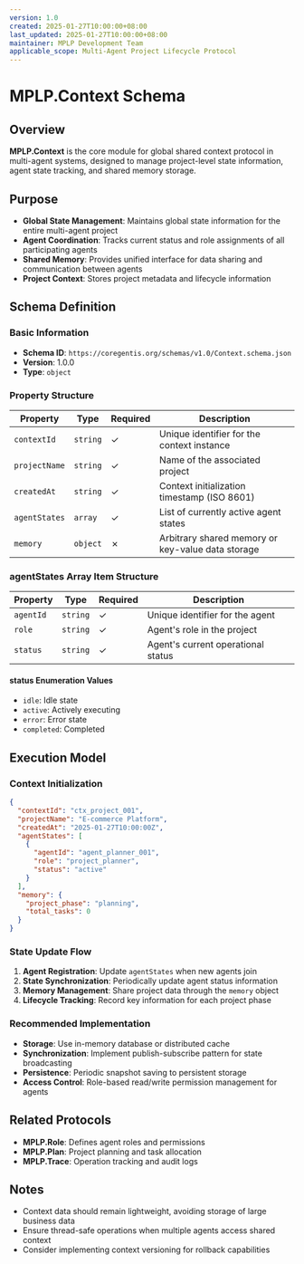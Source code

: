 ```yaml
---
version: 1.0
created: 2025-01-27T10:00:00+08:00
last_updated: 2025-01-27T10:00:00+08:00
maintainer: MPLP Development Team
applicable_scope: Multi-Agent Project Lifecycle Protocol
---
```


# MPLP.Context Schema

## Overview

**MPLP.Context** is the core module for global shared context protocol in multi-agent systems, designed to manage project-level state information, agent state tracking, and shared memory storage.

## Purpose

- **Global State Management**: Maintains global state information for the entire multi-agent project
- **Agent Coordination**: Tracks current status and role assignments of all participating agents
- **Shared Memory**: Provides unified interface for data sharing and communication between agents
- **Project Context**: Stores project metadata and lifecycle information

## Schema Definition

### Basic Information

- **Schema ID**: `https://coregentis.org/schemas/v1.0/Context.schema.json`
- **Version**: 1.0.0
- **Type**: `object`

### Property Structure

| Property | Type | Required | Description |
|----------|------|----------|-------------|
| `contextId` | `string` | ✓ | Unique identifier for the context instance |
| `projectName` | `string` | ✓ | Name of the associated project |
| `createdAt` | `string` | ✓ | Context initialization timestamp (ISO 8601) |
| `agentStates` | `array` | ✓ | List of currently active agent states |
| `memory` | `object` | ✗ | Arbitrary shared memory or key-value data storage |

### agentStates Array Item Structure

| Property | Type | Required | Description |
|----------|------|----------|-------------|
| `agentId` | `string` | ✓ | Unique identifier for the agent |
| `role` | `string` | ✓ | Agent's role in the project |
| `status` | `string` | ✓ | Agent's current operational status |

#### status Enumeration Values

- `idle`: Idle state
- `active`: Actively executing
- `error`: Error state
- `completed`: Completed

## Execution Model

### Context Initialization

```json
{
  "contextId": "ctx_project_001",
  "projectName": "E-commerce Platform",
  "createdAt": "2025-01-27T10:00:00Z",
  "agentStates": [
    {
      "agentId": "agent_planner_001",
      "role": "project_planner",
      "status": "active"
    }
  ],
  "memory": {
    "project_phase": "planning",
    "total_tasks": 0
  }
}
```

### State Update Flow

1. **Agent Registration**: Update `agentStates` when new agents join
2. **State Synchronization**: Periodically update agent status information
3. **Memory Management**: Share project data through the `memory` object
4. **Lifecycle Tracking**: Record key information for each project phase

### Recommended Implementation

- **Storage**: Use in-memory database or distributed cache
- **Synchronization**: Implement publish-subscribe pattern for state broadcasting
- **Persistence**: Periodic snapshot saving to persistent storage
- **Access Control**: Role-based read/write permission management for agents

## Related Protocols

- **MPLP.Role**: Defines agent roles and permissions
- **MPLP.Plan**: Project planning and task allocation
- **MPLP.Trace**: Operation tracking and audit logs

## Notes

- Context data should remain lightweight, avoiding storage of large business data
- Ensure thread-safe operations when multiple agents access shared context
- Consider implementing context versioning for rollback capabilities